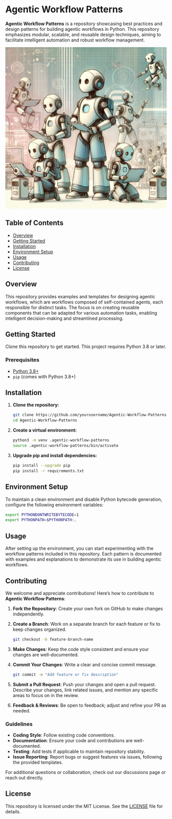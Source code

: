# Agentic Workflow Patterns

**Agentic Workflow Patterns** is a repository showcasing best practices and design patterns for building agentic workflows in Python. This repository emphasizes modular, scalable, and reusable design techniques, aiming to facilitate intelligent automation and robust workflow management.

![Agentic Workflow](./img/agentic.png)

## Table of Contents
- [Overview](#overview)
- [Getting Started](#getting-started)
- [Installation](#installation)
- [Environment Setup](#environment-setup)
- [Usage](#usage)
- [Contributing](#contributing)
- [License](#license)

## Overview
This repository provides examples and templates for designing agentic workflows, which are workflows composed of self-contained agents, each responsible for distinct tasks. The focus is on creating reusable components that can be adapted for various automation tasks, enabling intelligent decision-making and streamlined processing.

## Getting Started
Clone this repository to get started. This project requires Python 3.8 or later.

### Prerequisites
- [Python 3.8+](https://www.python.org/downloads/)
- `pip` (comes with Python 3.8+)

## Installation
1. **Clone the repository:**
   ```bash
   git clone https://github.com/yourusername/Agentic-Workflow-Patterns.git
   cd Agentic-Workflow-Patterns
   ```

2. **Create a virtual environment:**
   ```bash
   python3 -m venv .agentic-workflow-patterns
   source .agentic-workflow-patterns/bin/activate
   ```

3. **Upgrade pip and install dependencies:**
   ```bash
   pip install --upgrade pip
   pip install -r requirements.txt
   ```

## Environment Setup
To maintain a clean environment and disable Python bytecode generation, configure the following environment variables:

```bash
export PYTHONDONTWRITEBYTECODE=1
export PYTHONPATH=$PYTHONPATH:.
```

## Usage
After setting up the environment, you can start experimenting with the workflow patterns included in this repository. Each pattern is documented with examples and explanations to demonstrate its use in building agentic workflows.

## Contributing

We welcome and appreciate contributions! Here’s how to contribute to **Agentic Workflow Patterns**:

1. **Fork the Repository**: Create your own fork on GitHub to make changes independently.

2. **Create a Branch**: Work on a separate branch for each feature or fix to keep changes organized.
   ```bash
   git checkout -b feature-branch-name
   ```

3. **Make Changes**: Keep the code style consistent and ensure your changes are well-documented.

4. **Commit Your Changes**: Write a clear and concise commit message.
   ```bash
   git commit -m "Add feature or fix description"
   ```

5. **Submit a Pull Request**: Push your changes and open a pull request. Describe your changes, link related issues, and mention any specific areas to focus on in the review.

6. **Feedback & Reviews**: Be open to feedback; adjust and refine your PR as needed.

### Guidelines

- **Coding Style**: Follow existing code conventions.
- **Documentation**: Ensure your code and contributions are well-documented.
- **Testing**: Add tests if applicable to maintain repository stability.
- **Issue Reporting**: Report bugs or suggest features via issues, following the provided templates.

For additional questions or collaboration, check out our discussions page or reach out directly.

## License
This repository is licensed under the MIT License. See the [LICENSE](LICENSE) file for details.
